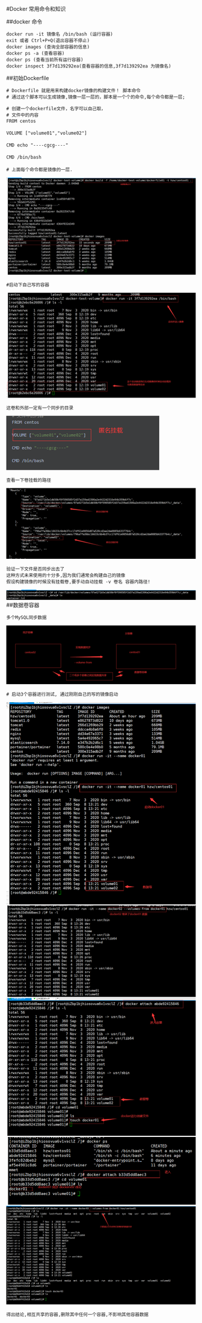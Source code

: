 #Docker   常用命令和知识

##docker 命令
```shell
docker run -it 镜像名 /bin/bash (运行容器)
exit 或者 Ctrl+P+Q(退出容器不停止)
docker images (查询全部容器的信息)
docker ps -a (查看容器)
docker ps (查看当前所有运行容器)
docker inspect 3f7d139292ea(查看容器的信息,3f7d139292ea 为镜像名)

```

##初始Dockerfile
```shell
# Dockerfile 就是用来构建docker镜像的构建文件！ 脚本命令 
# 通过这个脚本可以生成镜像,镜像一层一层的，脚本是一个个的命令,每个命令都是一层;
```
```shell
# 创建一个dockerfile文件，名字可以自己取，
# 文件中的内容
FROM centos

VOLUME ["volume01","volume02"]

CMD echo "----cgcg----"

CMD /bin/bash

# 上面每个命令都是镜像的一层.
```
![img.png](img.png)
```shell
#启动下自己写的容器
```
![img_1.png](img_1.png)
```shell
这卷和外部一定有一个同步的目录
```
![img_2.png](img_2.png)
```shell
查看一下卷挂载的路径
```
![img_3.png](img_3.png)
```shell
验证一下文件是否同步出去了
这种方式未来使用的十分多,因为我们通常会构建自己的镜像
假设构建镜像的时候没有挂载卷,要手动自动挂载 -v 卷名 容器内路径!
```
![img_4.png](img_4.png)
##数据卷容器
```shell
多个MySQL同步数据
```
![img_5.png](img_5.png)
```shell
# 启动3个容器进行测试, 通过刚刚自己的写的镜像启动
```
![img_6.png](img_6.png)
![img_8.png](img_8.png)
![img_7.png](img_7.png)
![img_9.png](img_9.png)
![img_10.png](img_10.png)
```shell
得出结论,相互共享的容器,删除其中任何一个容器,不影响其他容器数据
```




















































